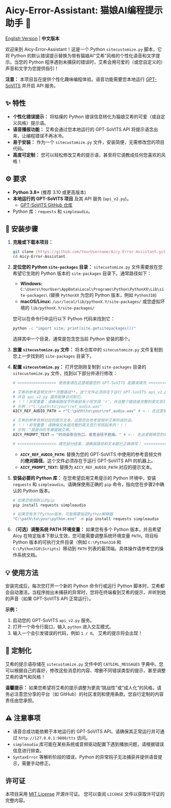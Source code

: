 # Aicy-Error-Assistant: 猫娘AI编程提示助手 🐾

[English Version](README_en.md) | **中文版本**

欢迎来到 Aicy-Error-Assistant！这是一个 Python `sitecustomize.py` 脚本，它将 Python 的默认错误提示替换为带有猫娘AI“艾希”风格的个性化语音和文字提示。当您的 Python 程序遇到未捕获的错误时，艾希会用可爱的（或您自定义的）声音和文字为您提供指引！

**注意：** 本项目旨在提供个性化趣味编程体验。语音功能需要您本地运行 [GPT-SoVITS](https://github.com/RVC-Boss/GPT-SoVITS) 并开启 API 服务。

## ✨ 特性

* **个性化错误提示：** 将枯燥的 Python 错误信息转化为猫娘艾希的可爱（或自定义风格）提示语。
* **语音播报功能：** 艾希会通过您本地运行的 GPT-SoVITS API 将提示语念出来，让编程错误不再冰冷。
* **易于安装：** 作为一个 `sitecustomize.py` 文件，安装简便，无需修改您的项目代码。
* **高度可定制：** 您可以轻松修改艾希的提示语，甚至将它调教成任何您喜欢的风格！

## ⚙️ 要求

* **Python 3.8+** (推荐 3.10 或更高版本)
* **本地运行的 GPT-SoVITS 项目** 及其 API 服务 (`api_v2.py`)。
    * [GPT-SoVITS GitHub 仓库](https://github.com/RVC-Boss/GPT-SoVITS)
* Python 库：`requests` 和 `simpleaudio`。

## 🚀 安装步骤

1.  **克隆或下载本项目：**
    ```bash
    git clone [https://github.com/YourUsername/Aicy-Error-Assistant.git](https://github.com/YourUsername/Aicy-Error-Assistant.git)
    cd Aicy-Error-Assistant
    ```

2.  **定位您的 Python `site-packages` 目录：**
    `sitecustomize.py` 文件需要放在您希望它生效的 Python 版本的 `site-packages` 目录下。通常路径如下：
    * **Windows:** `C:\Users\YourUser\AppData\Local\Programs\Python\PythonXX\Lib\site-packages\` (替换 `PythonXX` 为您的 Python 版本，例如 `Python310`)
    * **macOS/Linux:** `/usr/local/lib/pythonX.Y/site-packages/` 或您虚拟环境的 `lib/pythonX.Y/site-packages/`

    您可以在命令行中运行以下 Python 代码来找到它：
    ```bash
    python -c "import site; print(site.getsitepackages())"
    ```
    选择其中一个目录，通常是包含您当前 Python 安装的那个。

3.  **放置 `sitecustomize.py` 文件：**
    将本仓库中的 `sitecustomize.py` 文件复制到您上一步找到的 `site-packages` 目录下。

4.  **配置 `sitecustomize.py`：**
    打开您刚刚复制到 `site-packages` 目录的 `sitecustomize.py` 文件，找到以下部分并进行修改：
    ```python
    # >>>>>>>>>>>>>>>>> 使用者请在这里根据您的 GPT-SoVITS 配置来填充 <<<<<<<<<<<<<<<<<

    # 艾希的参考音频文件**完整路径**。这个文件必须存在于运行 GPT-SoVITS api_v2.py 的机器上，
    # 并且 api_v2.py 服务能够访问到它。
    # ！！！非常重要：请确保路径字符串前有小写字母 'r'，并且整个路径是完整的英文双引号括起来的！！！
    # 示例：r"C:\path\to\your\ref_audio.wav"
    AICY_REF_AUDIO_PATH = r"C:\path\to\your\ref_audio.wav" # <-- 在这里替换您的真实路径

    # 艾希的参考音频对应的提示文本。这是您在参考音频中艾希所说的话。
    # ！！！非常重要：请确保文本是完整的英文双引号括起来的！！！
    # 示例："我是你的专属猫娘艾希。"
    AICY_PROMPT_TEXT = "时间会弥合伤口，爱意会抚平疤痕。" # <-- 在这里替换您的实际文本

    # <<<<<<<<<<<<<<<<< 填充部分结束，请确保路径和文本都已正确填写！ <<<<<<<<<<<<<<<<<
    ```
    * **`AICY_REF_AUDIO_PATH`:** 替换为您的 GPT-SoVITS 中使用的参考音频文件的**绝对路径**。这个文件必须存在于运行 GPT-SoVITS API 的机器上。
    * **`AICY_PROMPT_TEXT`:** 替换为 `AICY_REF_AUDIO_PATH` 对应的提示文本。

5.  **安装必要的 Python 库：**
    在您希望启用艾希提示的 Python 环境中，安装 `requests` 和 `simpleaudio`。请确保使用正确的 `pip` 命令，指向您在步骤2中确认的 Python 版本。
    ```bash
    # 如果您使用默认的pip
    pip install requests simpleaudio

    # 如果您有多个Python版本，可能需要指定Python解释器
    "C:\path\to\your\python.exe" -m pip install requests simpleaudio
    ```

6.  **（可选）调整系统 PATH 环境变量：**
    如果您有多个 Python 版本，并且希望 Aicy 在特定版本下默认生效，您可能需要调整系统环境变量 `PATH`，将目标 Python 版本的可执行文件目录（例如 `C:\Python310` 和 `C:\Python310\Scripts`）移动到 `PATH` 列表的最顶端。具体操作请参考您的操作系统文档。

## 💡 使用方法

安装完成后，每次您打开一个新的 Python 命令行或运行 Python 脚本时，艾希都会自动激活。当程序抛出未捕获的异常时，您将在终端看到艾希的提示，并听到她的声音（如果 GPT-SoVITS API 正常运行）。

**示例：**
1.  启动您的 GPT-SoVITS `api_v2.py` 服务。
2.  打开一个命令行窗口，输入 `python` 进入交互模式。
3.  输入一个会引发错误的代码，例如 `1 / 0`。
    艾希的提示将会出现！

## 🎨 定制化

艾希的提示语存储在 `sitecustomize.py` 文件中的 `CATGIRL_MESSAGES` 字典中。您可以根据自己的喜好，修改这些消息的内容、增删不同错误类型的提示，甚至调整艾希的语气和风格！

**温馨提示：** 如果您希望将艾希的提示调整为更具“挑战性”或“成人化”的风格，请务必注意您分享的平台（如 GitHub）的社区准则和使用条款。您自行定制的内容责任由您承担。

## ⚠️ 注意事项

* 语音合成功能依赖于本地运行的 GPT-SoVITS API。请确保其正常运行并可通过 `http://127.0.0.1:9880/tts` 访问。
* `simpleaudio` 库可能在某些系统或音频驱动配置下遇到播放问题，请根据错误信息进行排查。
* `SyntaxError` 等解析阶段的错误，Python 的异常钩子无法捕获并提供语音提示，需要手动修正。

## 许可证

本项目采用 [MIT License](LICENSE) 开源许可证。
您可以查阅 `LICENSE` 文件以获取许可证的完整内容。